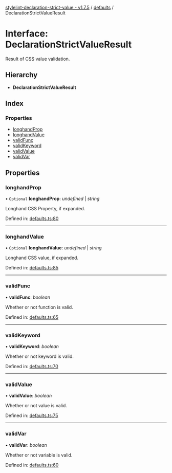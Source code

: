 [stylelint-declaration-strict-value - v1.7.5](../README.md) / [defaults](../modules/defaults.md) / DeclarationStrictValueResult

# Interface: DeclarationStrictValueResult

Result of CSS value validation.

## Hierarchy

* **DeclarationStrictValueResult**

## Index

### Properties

* [longhandProp](defaults.declarationstrictvalueresult.md#longhandprop)
* [longhandValue](defaults.declarationstrictvalueresult.md#longhandvalue)
* [validFunc](defaults.declarationstrictvalueresult.md#validfunc)
* [validKeyword](defaults.declarationstrictvalueresult.md#validkeyword)
* [validValue](defaults.declarationstrictvalueresult.md#validvalue)
* [validVar](defaults.declarationstrictvalueresult.md#validvar)

## Properties

### longhandProp

• `Optional` **longhandProp**: *undefined* \| *string*

Longhand CSS Property, if expanded.

Defined in: [defaults.ts:80](https://github.com/AndyOGo/stylelint-declaration-strict-value/blob/63acb54/src/defaults.ts#L80)

___

### longhandValue

• `Optional` **longhandValue**: *undefined* \| *string*

Longhand CSS value, if expanded.

Defined in: [defaults.ts:85](https://github.com/AndyOGo/stylelint-declaration-strict-value/blob/63acb54/src/defaults.ts#L85)

___

### validFunc

• **validFunc**: *boolean*

Whether or not function is valid.

Defined in: [defaults.ts:65](https://github.com/AndyOGo/stylelint-declaration-strict-value/blob/63acb54/src/defaults.ts#L65)

___

### validKeyword

• **validKeyword**: *boolean*

Whether or not keyword is valid.

Defined in: [defaults.ts:70](https://github.com/AndyOGo/stylelint-declaration-strict-value/blob/63acb54/src/defaults.ts#L70)

___

### validValue

• **validValue**: *boolean*

Whether or not value is valid.

Defined in: [defaults.ts:75](https://github.com/AndyOGo/stylelint-declaration-strict-value/blob/63acb54/src/defaults.ts#L75)

___

### validVar

• **validVar**: *boolean*

Whether or not variable is valid.

Defined in: [defaults.ts:60](https://github.com/AndyOGo/stylelint-declaration-strict-value/blob/63acb54/src/defaults.ts#L60)
